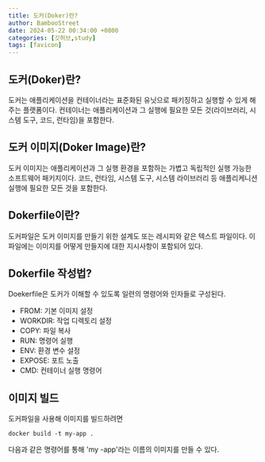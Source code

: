 ```yaml
---
title: 도커(Doker)란?
author: BambooStreet
date: 2024-05-22 00:34:00 +0800
categories: [깃허브,study]
tags: [favicon]
---
```



## 도커(Doker)란?

도커는 애플리케이션을 컨테이너라는 표준화된 유닛으로 패키징하고 실행할 수 있게 해주는 플랫폼이다.
컨테이너는 애플리케이션과 그 실행에 필요한 모든 것(라이브러리, 시스템 도구, 코드, 런타임)을 포함한다.


## 도커 이미지(Doker Image)란?

도커 이미지는 애플리케이션과 그 실행 환경을 포함하는 가볍고 독립적인 실행 가능한 소프트웨어 패키지이다.
코드, 런타임, 시스템 도구, 시스템 라이브러리 등 애플리케니션 실행에 필요한 모든 것을 포함한다.


## Dokerfile이란?

도커파일은 도커 이미지를 만들기 위한 설계도 또는 레시피와 같은 텍스트 파일이다.
이 파일에는 이미지를 어떻게 만들지에 대한 지시사항이 포함되어 있다.


## Dokerfile 작성법?

Doekerfile은 도커가 이해할 수 있도록 일련의 명령어와 인자들로 구성된다.

* FROM: 기본 이미지 설정
* WORKDIR: 작업 디렉토리 설정
* COPY: 파일 복사
* RUN: 명령어 실행
* ENV: 환경 변수 설정
* EXPOSE: 포트 노출
* CMD: 컨테이너 실행 명령어


## 이미지 빌드

도커파일을 사용해 이미지를 빌드하려면 
```
docker build -t my-app .
```
다음과 같은 명령어를 통해 'my -app'라는 이름의 이미지를 만들 수 있다.

